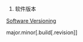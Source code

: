 1. 软件版本

[Software Versioning](https://en.wikipedia.org/wiki/Software_versioning)

major.minor[.build[.revision]]